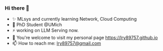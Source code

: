 ### Hi there 👋

<!--
**LRY89757/LRY89757** is a ✨ _special_ ✨ repository because its `README.md` (this file) appears on your GitHub profile.
-->
<!-- Here are some ideas to get you started: -->
- ✨ MLsys and currently learning Network, Cloud Computing
- 👯 PhD Student @UMich
- ⚡ working on LLM Serving now.
- 🌱 You're welcome to visit my personal page https://lry89757.github.io
- 📫 How to reach me: lry89757@gmail.com
<!-- - 🔭 Looking for phd opportunity of AI HPC Compiler.  -->
<!-- - 🔭 Looking for chances of **Summer research experience in US or Singpore onsite, about DL Compiler**. I can cover the expenses myself, but any assistance in the form of a fund would be greatly appreciated. -->

<!-- - ✨ I'm a third-year undergraduate student(CS) at Huazhong University of Science and Technology. -->
<!-- - 🔭 I’m currently working on HUST.DIAN.AI(Leader), AIpi(bailan), [Heptagonhust](https://github.com/heptagonhust)(Learning HPC). -->
<!-- - 🌱 I’m currently learning Cuda, C++, AI Compiler(TVM,MLIR etc) and Adversarial Attack(Backdoor Learning) about Transformer. -->
<!-- - 👯 I’m collaborating on AI with [Yibin Wang](https://github.com/flyleeee), **A Dalao**!. -->
<!-- - 🤔 I’m looking for help with Transformer, HPC, TVM, MLIR. -->
<!-- - 💬 Ask me about AI -->

<!-- - 😄 Pronouns: ... -->
<!-- - ⚡ Fun fact: ... -->

<!-- [![Anurag's github stats](https://github-readme-stats.vercel.app/api?username=LRY89757)](https://github.com/anuraghazra/github-readme-stats) -->

<!-- 📕 &nbsp;**Latest Blog Posts**(Long time no update...) -->
<!-- BLOG-POST-LIST:START -->
<!-- - [mmdet && project of fenghuo](https://lry89757.github.io/2021/11/09/mmdet-project-of-fenghuo/)
- [Code Trace of MMDETECTION](https://lry89757.github.io/2021/10/16/code-trace-of-mmdetection/)
- [Road Crack of exploration](https://lry89757.github.io/2021/10/04/lu-mian-lie-feng-shu-ju-ji-diao-yan/)
- [Self Attention Is All My Need](https://lry89757.github.io/2021/10/13/self-attention-is-all-my-need/) -->
<!-- - [God Mode in browsers: document.designMode = "on"](https://dev.to/gautamkrishnar/god-mode-in-browsers-document-designmode-on-2pmo) -->
<!-- BLOG-POST-LIST:END -->

<!-- My idea coding state： -->
<!-- ![image](https://user-images.githubusercontent.com/77330637/171345862-d7393b9a-e2b2-4c85-bd42-13389626d384.png) -->
<!-- ![image](https://user-images.githubusercontent.com/77330637/163973410-badc6966-d278-4323-9a53-8cd451b1017b.png) -->
<!-- ![image](https://user-images.githubusercontent.com/77330637/165716037-78784376-54b6-4681-84c5-c904dbb9b88a.png) -->
<!-- ![image](https://user-images.githubusercontent.com/77330637/164719279-7764430c-7894-4e6e-bd99-542a1ceb7f5c.png) -->
<!-- ![image](https://user-images.githubusercontent.com/77330637/164245602-1648badd-82c5-4075-9b56-e67e85489e32.png) -->
<!-- ![image](https://user-images.githubusercontent.com/77330637/166138717-47ac30df-b368-4547-a76b-be00ff622f3e.png) -->
<!-- ![image](https://user-images.githubusercontent.com/77330637/164354052-af7a67b2-1f2f-455e-a643-5b21b17a40e0.png) -->
<!-- ![image](https://user-images.githubusercontent.com/77330637/172780354-3858ffca-c3b5-4966-ba8e-4647b4e9d00b.png) -->
<!-- <img width="1010" alt="image" src="https://user-images.githubusercontent.com/77330637/165522213-55701801-69f1-43c6-a412-e0578feeb5d4.png"> -->
<!-- ![image](https://user-images.githubusercontent.com/77330637/190435247-be097629-fed1-4fb2-b77e-12a836650b0f.png) -->

<!-- ![image](https://github.com/LRY89757/LRY89757/assets/77330637/6038f06b-f04b-4574-bd31-96d54996f666) -->


<!-- ![image](https://user-images.githubusercontent.com/77330637/190435679-b30ff26e-4432-4026-8805-ba1dd9c0a07b.png) -->

<!-- ![image](https://user-images.githubusercontent.com/77330637/190435768-b896856e-20ab-4103-82b0-7a9dc74a6ad3.png) -->

<!-- ![image](https://user-images.githubusercontent.com/77330637/190435913-4e58e20a-e078-4285-924d-e36dcd87ecbf.png) -->

<!-- ![image](https://user-images.githubusercontent.com/77330637/190439162-878d0e2e-46c6-4fbd-91bd-2bf6f3d31d33.png) -->

<!-- ![image](https://user-images.githubusercontent.com/77330637/190843806-c1e7e50f-18a8-487d-9f4e-6a0dbb72aaf6.png) -->

<!-- ![image](https://user-images.githubusercontent.com/77330637/190861860-cb380358-02b2-412d-9314-2bd53e04c249.png) -->

<!-- ![image](https://user-images.githubusercontent.com/77330637/191393371-acc41f66-3bd5-46e5-9aae-d6503151b13f.png) -->

<!-- ![2023-05-27-16-27-30-image](https://github.com/LRY89757/LRY89757/assets/77330637/8c2347fb-d592-48a2-aab5-c872c86cd887) -->
<!-- ![2023-05-27-16-46-32-image](https://github.com/LRY89757/LRY89757/assets/77330637/4745ab1c-0c16-4bd6-b0ab-3fe3c0db5537) -->
<!-- ![2023-05-31-15-14-33-image](https://github.com/LRY89757/LRY89757/assets/77330637/9be80da2-aedb-4d3b-950a-3ef4eb84df4c) -->
<!-- ![2023-05-27-21-19-13-image](https://github.com/LRY89757/LRY89757/assets/77330637/12777a12-1202-4118-ace4-94c1b2db1aa3) -->
<!-- ![2023-05-27-18-14-53-image](https://github.com/LRY89757/LRY89757/assets/77330637/df6f5f61-3e44-4800-b1f0-e832d4a4ca96) -->
<!-- ![2023-05-27-22-34-54-image](https://github.com/LRY89757/LRY89757/assets/77330637/830af65f-d945-4685-a812-a0da1607db56) -->
<!-- ![2023-05-28-17-27-58-image](https://github.com/LRY89757/LRY89757/assets/77330637/2f34e511-cfcd-44e3-9e76-725b72dfa839) -->
<!-- <img width="1145" alt="CoefficientsBroadcasting" src="https://github.com/LRY89757/LRY89757/assets/77330637/d17af0f0-e562-4296-b694-0e47e8a3822a"> -->

<!-- ![image](https://github.com/LRY89757/LRY89757/assets/77330637/2d98db74-5f4f-46b1-9a25-f845c43a18c5) -->

<!-- ![image](https://github.com/LRY89757/LRY89757/assets/77330637/128b315a-7c81-4112-b14d-95c014a638ad) -->


<!-- ![image](https://user-images.githubusercontent.com/77330637/191886080-7fcd7310-0dce-4698-b2db-2792f9fd7465.png) -->

<!-- ![07c8748bef6904a4e02afd8e852cf11](https://user-images.githubusercontent.com/77330637/195068001-54813a34-b64f-4036-946b-1020c3b274a6.jpg) -->

<!-- ![%3B 0KEQ@0(~FM9E4 6GZ)I](https://user-images.githubusercontent.com/77330637/197226440-ae9f6cdd-9530-41f3-8f42-6fbaeae91d37.png) -->

<!-- ![4}@OG5 TVO)75$3X5SWWZUS](https://user-images.githubusercontent.com/77330637/197226656-38c5b997-265c-494a-b55b-5374de7851f3.png) -->

<!--ncnn新版本发布，亮点自寻QAQ👏：![image](https://user-images.githubusercontent.com/77330637/176847154-83e7f727-c406-4f81-aaee-6a049edd0f76.png)-->
<!-- ![image](https://github.com/LRY89757/LRY89757/assets/77330637/e2f5b364-cae2-4317-a5c3-3e2deaf1acda) -->

<!-- ![image](https://github.com/LRY89757/LRY89757/assets/77330637/30d5b91a-e0dd-4435-bf9c-56fcf8c6003f) -->

<!-- ![image](https://github.com/LRY89757/LRY89757/assets/77330637/5e423a64-cdb9-48a3-8539-dd8c2c1a54f6) -->

<!-- ![image](https://github.com/LRY89757/LRY89757/assets/77330637/c4b45b48-e7c3-4861-97c8-7ec9902e449d) -->

<!-- ![image](https://github.com/LRY89757/LRY89757/assets/77330637/7a8fd063-9450-4219-9e06-c43d306d3222) -->

<!-- ![image](https://github.com/LRY89757/LRY89757/assets/77330637/8318ff93-4355-4f6e-9ac7-16cc8c52ce35) -->


<!-- ![image](https://github.com/LRY89757/LRY89757/assets/77330637/0b3fdc04-3e68-41d5-a3fd-8c3444aa1678) -->
<!-- ![image](https://github.com/LRY89757/LRY89757/assets/77330637/9f591f3e-0eee-496b-acc7-1bd76df50e4b) -->
<!-- ![image](https://github.com/LRY89757/LRY89757/assets/77330637/2ddd7cfd-6aef-4194-bcc2-c43cbfaf89dd) -->


<!-- ![image](https://github.com/LRY89757/LRY89757/assets/77330637/27d00f78-7678-470a-9c37-ce50257f4bcb) -->

<!-- ![image](https://github.com/LRY89757/LRY89757/assets/77330637/e9c9d27c-84f8-4d3a-973c-5a80a878f703) -->


<!-- ![image](https://github.com/LRY89757/LRY89757/assets/77330637/b268c0d7-a5ee-473f-9239-a1268442672d) -->

<!-- ![image](https://github.com/LRY89757/LRY89757/assets/77330637/e33143f9-12a7-4f0f-895e-e89bbe9197c2) -->
<!-- ![image](https://github.com/LRY89757/LRY89757/assets/77330637/82983587-20e6-441e-a321-f3733c14a164) -->
<!-- ![image](https://github.com/LRY89757/LRY89757/assets/77330637/aa969bf7-bc0e-4b65-8007-08398c6d292d) -->
<!-- ![image](https://github.com/LRY89757/LRY89757/assets/77330637/7ce7e216-6338-48c0-b085-d679b8b219f7) -->

<!-- ![image](https://github.com/LRY89757/LRY89757/assets/77330637/6879c78c-fc69-4627-8dc9-8400e035c43f) -->
<!-- ![image](https://github.com/LRY89757/LRY89757/assets/77330637/800aee13-216e-44d4-bca5-626982ee95e6) -->

<!-- ![image](https://github.com/LRY89757/LRY89757/assets/77330637/e25194be-e156-4b1a-a7c4-0d2ced9f4263) -->

<!-- ![image](https://github.com/LRY89757/LRY89757/assets/77330637/73f4957f-ef73-4eca-9e07-a3bb88ed277e) -->

<!-- ![image](https://github.com/LRY89757/LRY89757/assets/77330637/2c267fd5-0296-4a67-ab6f-46a4a38d60c5) -->

<!-- ![image](https://github.com/LRY89757/LRY89757/assets/77330637/04cd80a8-1e9e-4c68-bb7b-f77fc4ea29d2) -->

<!-- ![image](https://github.com/LRY89757/LRY89757/assets/77330637/e51d3f20-208e-46ad-b56a-fb692eb27f43) -->

<!-- ![image](https://github.com/LRY89757/LRY89757/assets/77330637/a7f94ce8-6e05-454e-ba72-8c207c327061) -->

<!-- ![image](https://github.com/LRY89757/LRY89757/assets/77330637/234bf680-1092-4152-90f7-3d7bf28052b7) -->

<!-- ![image](https://github.com/LRY89757/LRY89757/assets/77330637/9f4e54ee-936c-4782-bf00-004f9bea011b) -->

<!-- ![982b208b9f290743f09f176642907e6](https://github.com/LRY89757/LRY89757/assets/77330637/40467370-0d70-42b3-9571-9a563d78128b) -->

<!-- ![image](https://github.com/LRY89757/LRY89757/assets/77330637/7c688206-c309-4af9-8b33-ee138d4be76d) -->

<!-- ![image](https://github.com/LRY89757/LRY89757/assets/77330637/4dc5c9f6-52e7-4c63-9d75-997903758d76) -->

<!-- ![image](https://github.com/LRY89757/LRY89757/assets/77330637/b42db4db-e77a-48ff-abbf-75e3e78b5cf7) -->

<!-- ![image](https://github.com/LRY89757/LRY89757/assets/77330637/11d115cf-07aa-48e7-b090-08066bd2ae58) -->

<!-- ![image](https://github.com/LRY89757/LRY89757/assets/77330637/12d55844-15a9-4c1e-bd4e-6b26661113ec) -->

<!-- ![image](https://github.com/LRY89757/LRY89757/assets/77330637/d1ec51c9-19f1-4fc2-88f4-7d1873b6ef00) -->

<!-- ![image](https://github.com/LRY89757/LRY89757/assets/77330637/b298f1d7-aac1-4f07-ab3d-3823f28fa8a2) -->

<!-- ![image](https://github.com/LRY89757/LRY89757/assets/77330637/eaeda9f4-be36-49fb-b5ca-485418ecd262) -->

<!-- ![image](https://github.com/LRY89757/LRY89757/assets/77330637/c4f2a089-96b8-4754-a00c-be7517ad021b) -->

<!-- ![image](https://github.com/LRY89757/LRY89757/assets/77330637/08c44e2b-5ff4-49d6-8a4f-3e2aef0f2531) -->

<!-- ![image](https://github.com/LRY89757/LRY89757/assets/77330637/45156026-53c0-492e-a64a-406152a4bb97) -->

<!-- ![image](https://github.com/LRY89757/LRY89757/assets/77330637/7514b0cb-1c3d-4615-a83c-74aadd029281) -->

<!-- ![image](https://github.com/LRY89757/LRY89757/assets/77330637/1d062ede-10c8-4962-8d92-b37f643bfe68) -->

<!-- ![image](https://github.com/LRY89757/LRY89757/assets/77330637/1b5f18aa-acff-4f4c-b1a6-e5f042775170) -->

<!-- ![image](https://github.com/LRY89757/LRY89757/assets/77330637/8fba0ab5-b4cf-4c6d-9f47-fed98fc2cac6) -->

<!-- ![image](https://github.com/LRY89757/LRY89757/assets/77330637/bf20cb6c-ec32-498e-af12-930961f0855a) -->
<!-- ![image](https://github.com/LRY89757/LRY89757/assets/77330637/4b3d1b20-3ae3-4243-9b43-44ae72a99317) -->

<!-- ![image](https://github.com/LRY89757/LRY89757/assets/77330637/e9bd1a52-0011-48b7-9989-084bb503af0f) -->

<!-- ![image](https://github.com/LRY89757/LRY89757/assets/77330637/7ff7bd18-58ed-4596-996f-002306880e2e) -->
<!-- ![image](https://github.com/LRY89757/LRY89757/assets/77330637/e52c17c7-c420-4276-8dac-4a7619455fd6) -->
<!-- ![image](https://github.com/LRY89757/LRY89757/assets/77330637/88785b09-c111-455e-8546-6f09c3da3f33) -->
<!-- ![image](https://github.com/LRY89757/LRY89757/assets/77330637/65372e14-d872-42f4-9f52-aae74a289637) -->

<!-- ![image](https://github.com/LRY89757/LRY89757/assets/77330637/eba08c70-6290-449e-9495-cb3c74f4734e) -->

<!-- ![image](https://github.com/LRY89757/LRY89757/assets/77330637/d2c1d61a-a61d-4c7a-a07f-eeacdc9daf81)  -->

<!-- ![image](https://github.com/LRY89757/LRY89757/assets/77330637/fe9de43f-52d0-447b-b011-27191c51f47e) -->


<!-- ![image](https://github.com/LRY89757/LRY89757/assets/77330637/dc1771df-0759-4446-82f9-91745fc26d8e) -->

<!-- ![image](https://github.com/LRY89757/LRY89757/assets/77330637/b0f326ff-b6c3-4a5e-86d3-6005b746ebf1) -->

<!-- ![375836E7BDF8884259AE51AF51EFD995](https://github.com/LRY89757/LRY89757/assets/77330637/7f547250-7208-4bce-ad53-4bff9a63553e) -->

<!-- ![image](https://github.com/LRY89757/LRY89757/assets/77330637/c5882e4a-1bb8-4639-b79a-e8f3bfc85b1e) -->

<!-- ![image](https://github.com/LRY89757/LRY89757/assets/77330637/f5336813-fe2f-4203-b311-c0f996b0a3fd) -->


<!--START_SECTION:waka-->

<!--END_SECTION:waka-->

